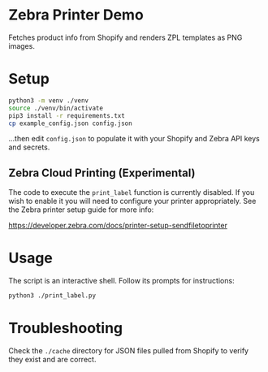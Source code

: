 # Zebra Printer Demo
Fetches product info from Shopify and renders ZPL templates as PNG images.

# Setup
```sh
python3 -m venv ./venv
source ./venv/bin/activate
pip3 install -r requirements.txt
cp example_config.json config.json
```

...then edit `config.json` to populate it with your Shopify and Zebra API keys and secrets.

## Zebra Cloud Printing (Experimental)
The code to execute the `print_label` function is currently disabled. If you wish to enable it you will need to configure your printer appropriately. See the Zebra printer setup guide for more info:

https://developer.zebra.com/docs/printer-setup-sendfiletoprinter

# Usage
The script is an interactive shell. Follow its prompts for instructions:

```sh
python3 ./print_label.py
```

# Troubleshooting
Check the `./cache` directory for JSON files pulled from Shopify to verify they exist and are correct.
